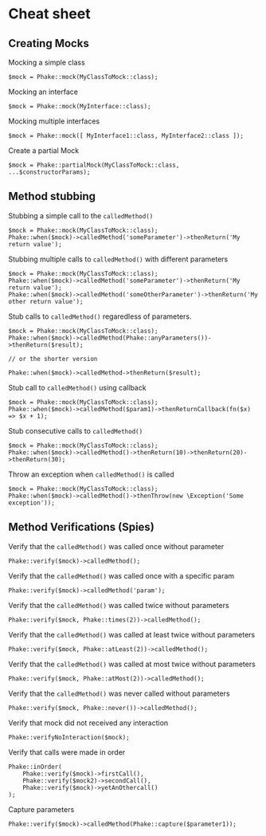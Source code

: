 # Cheat sheet

## Creating Mocks

Mocking a simple class

```php-inline
$mock = Phake::mock(MyClassToMock::class);
```

Mocking an interface

```php-inline
$mock = Phake::mock(MyInterface::class);
```

Mocking multiple interfaces

```php-inline
$mock = Phake::mock([ MyInterface1::class, MyInterface2::class ]);
```

Create a partial Mock

```php-inline
$mock = Phake::partialMock(MyClassToMock::class, ...$constructorParams);
```

## Method stubbing

Stubbing a simple call to the `calledMethod()`

```php-inline
$mock = Phake::mock(MyClassToMock::class);
Phake::when($mock)->calledMethod('someParameter')->thenReturn('My return value');
```

Stubbing multiple calls to `calledMethod()` with different parameters

```php-inline
$mock = Phake::mock(MyClassToMock::class);
Phake::when($mock)->calledMethod('someParameter')->thenReturn('My return value');
Phake::when($mock)->calledMethod('someOtherParameter')->thenReturn('My other return value');
```

Stub calls to `calledMethod()` regaredless of parameters.

```php-inline
$mock = Phake::mock(MyClassToMock::class);
Phake::when($mock)->calledMethod(Phake::anyParameters())->thenReturn($result);

// or the shorter version

Phake::when($mock)->calledMethod->thenReturn($result);
```

Stub call to `calledMethod()` using callback

```php-inline
$mock = Phake::mock(MyClassToMock::class);
Phake::when($mock)->calledMethod($param1)->thenReturnCallback(fn($x) => $x + 1);
```

Stub consecutive calls to `calledMethod()`

```php-inline
$mock = Phake::mock(MyClassToMock::class);
Phake::when($mock)->calledMethod()->thenReturn(10)->thenReturn(20)->thenReturn(30);
```

Throw an exception when `calledMethod()` is called

```php-inline
$mock = Phake::mock(MyClassToMock::class);
Phake::when($mock)->calledMethod()->thenThrow(new \Exception('Some exception'));
```

## Method Verifications (Spies)

Verify that the `calledMethod()` was called once without parameter

```php-inline
Phake::verify($mock)->calledMethod();
```

Verify that the `calledMethod()` was called once with a specific param

```php-inline
Phake::verify($mock)->calledMethod('param');
```

Verify that the `calledMethod()` was called twice without parameters

```php-inline
Phake::verify($mock, Phake::times(2))->calledMethod();
```

Verify that the `calledMethod()` was called at least twice without parameters

```php-inline
Phake::verify($mock, Phake::atLeast(2))->calledMethod();
```

Verify that the `calledMethod()` was called at most twice without parameters

```php-inline
Phake::verify($mock, Phake::atMost(2))->calledMethod();
```

Verify that the `calledMethod()` was never called without parameters

```php-inline
Phake::verify($mock, Phake::never())->calledMethod();
```

Verify that mock did not received any interaction

```php-inline
Phake::verifyNoInteraction($mock);
```

Verify that calls were made in order

```php-inline
Phake::inOrder(
	Phake::verify($mock)->firstCall(),
	Phake::verify($mock2)->secondCall(),
	Phake::verify($mock)->yetAnOthercall()
);
```

Capture parameters

```php-inline
Phake::verify($mock)->calledMethod(Phake::capture($parameter1));
```

